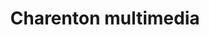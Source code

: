 ---
title: "Charenton multimedia"
url: /charenton-le-pont/charenton-multimedia/
shop: téléphone portable
---